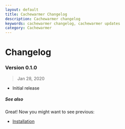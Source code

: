 ```yaml
---
layout: default
title: Cachewarmer Changelog
description: Cachewarmer changelog
keywords: cachewarmer changelog, cachewarmer updates
category: Cachewarmer
---
```


# Changelog

### Version 0.1.0

> Jan 28, 2020

 - Initial release


##### See also

Great! Now you might want to see previous:

 - [Installation](/m2/extensions/cachewarmer/installation/)
